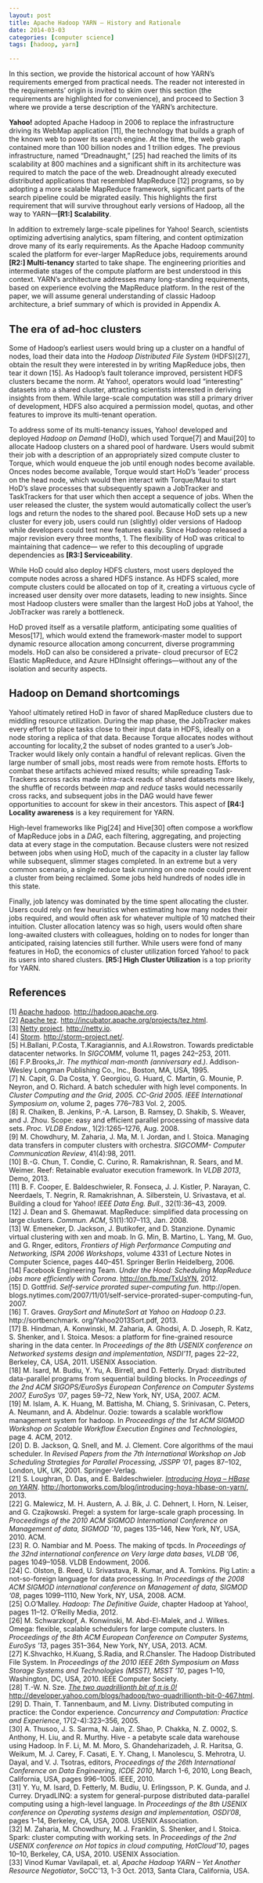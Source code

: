 ```yaml
---
layout: post
title: Apache Hadoop YARN – History and Rationale
date: 2014-03-03
categories: [computer science]
tags: [hadoop, yarn]

---
```


In this section, we provide the historical account of how YARN’s requirements emerged from practical needs. The reader not interested in the requirements’ origin is invited to skim over this section (the requirements are highlighted for convenience), and proceed to Section 3 where we provide a terse description of the YARN’s architecture.
**Yahoo!** adopted Apache Hadoop in 2006 to replace the infrastructure driving its WebMap application [11], the technology that builds a graph of the known web to power its search engine. At the time, the web graph contained more than 100 billion nodes and 1 trillion edges. The previous infrastructure, named “Dreadnaught,” [25] had reached the limits of its scalability at 800 machines and a significant shift in its architecture was required to match the pace of the web. Dreadnought already executed distributed applications that resembled MapReduce [12] programs, so by adopting a more scalable MapReduce framework, significant parts of the search pipeline could be migrated easily. This highlights the first requirement that will survive throughout early versions of Hadoop, all the way to YARN—**[R1:] Scalability**.
In addition to extremely large-scale pipelines for Yahoo! Search, scientists optimizing advertising analytics, spam filtering, and content optimization drove many of its early requirements. As the Apache Hadoop community scaled the platform for ever-larger MapReduce jobs, requirements around **[R2:] Multi-tenancy** started to take shape. The engineering priorities and intermediate stages of the compute platform are best understood inthis context. YARN’s architecture addresses many long-standing requirements, based on experience evolving the MapReduce platform. In the rest of the paper, we will assume general understanding of classic Hadoop architecture, a brief summary of which is provided in Appendix A.
The era of ad-hoc clusters
---Some of Hadoop’s earliest users would bring up a cluster on a handful of nodes, load their data into the *Hadoop Distributed File System* (HDFS)[27], obtain the result they were interested in by writing MapReduce jobs, then tear it down [15]. As Hadoop’s fault tolerance improved, persistent HDFS clusters became the norm. At Yahoo!, operators would load “interesting” datasets into a shared cluster, attracting scientists interested in deriving insights from them. While large-scale computation was still a primary driver of development, HDFS also acquired a permission model, quotas, and other features to improve its multi-tenant operation.
To address some of its multi-tenancy issues, Yahoo! developed and deployed *Hadoop on Demand* (HoD), which used Torque[7] and Maui[20] to allocate Hadoop clusters on a shared pool of hardware. Users would submit their job with a description of an appropriately sized compute cluster to Torque, which would enqueue the job until enough nodes become available. Onces nodes become available, Torque would start HoD’s ’leader’ process on the head node, which would then interact with Torque/Maui to start HoD’s slave processes that subsequently spawn a JobTracker and TaskTrackers for that user which then accept a sequence of jobs. When the user released the cluster, the system would automatically collect the user’s logs and return the nodes to the shared pool. Because HoD sets up a new cluster for every job, users could run (slightly) older versions of Hadoop while developers could test new features easily. Since Hadoop released a major revision every three months, 1. The flexibility of HoD was critical to maintaining that cadence— we refer to this decoupling of upgrade dependencies as **[R3:] Serviceability**.
While HoD could also deploy HDFS clusters, most users deployed the compute nodes across a shared HDFS instance. As HDFS scaled, more compute clusters could be allocated on top of it, creating a virtuous cycle of increased user density over more datasets, leading to new insights. Since most Hadoop clusters were smaller than the largest HoD jobs at Yahoo!, the JobTracker was rarely a bottleneck.
HoD proved itself as a versatile platform, anticipating some qualities of Mesos[17], which would extend the framework-master model to support dynamic resource allocation among concurrent, diverse programming models. HoD can also be considered a private- cloud precursor of EC2 Elastic MapReduce, and Azure HDInsight offerings—without any of the isolation and security aspects.Hadoop on Demand shortcomings
---
Yahoo! ultimately retired HoD in favor of shared MapReduce clusters due to middling resource utilization. During the map phase, the JobTracker makes every effort to place tasks close to their input data in HDFS, ideally on a node storing a replica of that data. Because Torque allocates nodes without accounting for locality,2 the subset of nodes granted to a user’s Job-Tracker would likely only contain a handful of relevant replicas. Given the large number of small jobs, most reads were from remote hosts. Efforts to combat these artifacts achieved mixed results; while spreading Task-Trackers across racks made intra-rack reads of shared datasets more likely, the shuffle of records between *map* and *reduce* tasks would necessarily cross racks, and subsequent jobs in the DAG would have fewer opportunities to account for skew in their ancestors. This aspect of **[R4:] Locality awareness** is a key requirement for YARN.
High-level frameworks like Pig[24] and Hive[30] often compose a workflow of MapReduce jobs in a *DAG*, each filtering, aggregating, and projecting data at every stage in the computation. Because clusters were not resized between jobs when using HoD, much of the capacity in a cluster lay fallow while subsequent, slimmer stages completed. In an extreme but a very common scenario, a single reduce task running on one node could prevent a cluster from being reclaimed. Some jobs held hundreds of nodes idle in this state.
Finally, job latency was dominated by the time spent allocating the cluster. Users could rely on few heuristics when estimating how many nodes their jobs required, and would often ask for whatever multiple of 10 matched their intuition. Cluster allocation latency was so high, users would often share long-awaited clusters with colleagues, holding on to nodes for longer than anticipated, raising latencies still further. While users were fond of many features in HoD, the economics of cluster utilization forced Yahoo! to pack its users into shared clusters. **[R5:] High Cluster Utilization** is a top priority for YARN.
References
---
[1] [Apache hadoop](http://hadoop.apache.org). http://hadoop.apache.org.  
[2] [Apache tez](http://incubator.apache.org/projects/tez.html). http://incubator.apache.org/projects/tez.html.   
[3] [Netty project](http://netty.io). http://netty.io.  
[4] [Storm](http://storm-project.net/). http://storm-project.net/.  
[5] H.Ballani, P.Costa, T.Karagiannis, and A.I.Rowstron. Towards predictable datacenter networks. In *SIGCOMM*, volume 11, pages 242–253, 2011.  
[6] F.P.Brooks,Jr. *The mythical man-month (anniversary ed.)*. Addison-Wesley Longman Publishing Co., Inc., Boston, MA, USA, 1995.  
[7] N. Capit, G. Da Costa, Y. Georgiou, G. Huard, C. Martin, G. Mounie, P. Neyron, and O. Richard. A batch scheduler with high level components. In *Cluster Computing and the Grid, 2005. CC-Grid 2005. IEEE International Symposium on*, volume 2, pages 776–783 Vol. 2, 2005.  
[8] R. Chaiken, B. Jenkins, P.-A. Larson, B. Ramsey, D. Shakib, S. Weaver, and J. Zhou. Scope: easy and efficient parallel processing of massive data sets. *Proc. VLDB Endow.*, 1(2):1265–1276, Aug. 2008.  
[9] M. Chowdhury, M. Zaharia, J. Ma, M. I. Jordan, and I. Stoica. Managing data transfers in computer clusters with orchestra. *SIGCOMM- Computer Communication Review*, 41(4):98, 2011.  
[10] B.-G. Chun, T. Condie, C. Curino, R. Ramakrishnan, R. Sears, and M. Weimer. Reef: Retainable evaluator execution framework. In *VLDB 2013*, Demo, 2013.  
[11] B. F. Cooper, E. Baldeschwieler, R. Fonseca, J. J. Kistler, P. Narayan, C. Neerdaels, T. Negrin, R. Ramakrishnan, A. Silberstein, U. Srivastava, et al. Building a cloud for Yahoo! *IEEE Data Eng. Bull.*, 32(1):36–43, 2009.  
[12] J. Dean and S. Ghemawat. MapReduce: simplified data processing on large clusters. *Commun. ACM*, 51(1):107–113, Jan. 2008.  
[13] W. Emeneker, D. Jackson, J. Butikofer, and D. Stanzione. Dynamic virtual clustering with xen and moab. In G. Min, B. Martino, L. Yang, M. Guo, and G. Rnger, editors, *Frontiers of High Performance Computing and Networking, ISPA 2006 Workshops*, volume 4331 of Lecture Notes in Computer Science, pages 440–451. Springer Berlin Heidelberg, 2006.  
[14] Facebook Engineering Team. *Under the Hood: Scheduling MapReduce jobs more efficiently with Corona*. http://on.fb.me/TxUsYN, 2012.  
[15] D. Gottfrid. *Self-service prorated super-computing fun*. http://open. blogs.nytimes.com/2007/11/01/self-service-prorated-super-computing-fun, 2007.  
[16] T. Graves. *GraySort and MinuteSort at Yahoo on Hadoop 0.23*. http://sortbenchmark. org/Yahoo2013Sort.pdf, 2013.  
[17] B. Hindman, A. Konwinski, M. Zaharia, A. Ghodsi, A. D. Joseph, R. Katz, S. Shenker, and I. Stoica. Mesos: a platform for fine-grained resource sharing in the data center. In *Proceedings of the 8th USENIX conference on Networked systems design and implementation, NSDI’11*, pages 22–22, Berkeley, CA, USA, 2011. USENIX Association.  
[18] M. Isard, M. Budiu, Y. Yu, A. Birrell, and D. Fetterly. Dryad: distributed data-parallel programs from sequential building blocks. In *Proceedings of the 2nd ACM SIGOPS/EuroSys European Conference on Computer Systems 2007, EuroSys ’07*, pages 59–72, New York, NY, USA, 2007. ACM.  
[19] M. Islam, A. K. Huang, M. Battisha, M. Chiang, S. Srinivasan, C. Peters, A. Neumann, and A. Abdelnur. Oozie: towards a scalable workflow management system for hadoop. In *Proceedings of the 1st ACM SIGMOD Workshop on Scalable Workflow Execution Engines and Technologies*, page 4. ACM, 2012.  
[20] D. B. Jackson, Q. Snell, and M. J. Clement. Core algorithms of the maui scheduler. In *Revised Papers from the 7th International Workshop on Job Scheduling Strategies for Parallel Processing, JSSPP ’01*, pages 87–102, London, UK, UK, 2001. Springer-Verlag.  
[21] S. Loughran, D. Das, and E. Baldeschwieler. [*Introducing Hoya – HBase on YARN*](http://hortonworks.com/blog/introducing-hoya-hbase-on-yarn/). http://hortonworks.com/blog/introducing-hoya-hbase-on-yarn/, 2013.  
[22] G. Malewicz, M. H. Austern, A. J. Bik, J. C. Dehnert, I. Horn, N. Leiser, and G. Czajkowski. Pregel: a system for large-scale graph processing. In *Proceedings of the 2010 ACM SIGMOD International Conference on Management of data, SIGMOD ’10*, pages 135–146, New York, NY, USA, 2010. ACM.  
[23] R. O. Nambiar and M. Poess. The making of tpcds. In *Proceedings of the 32nd international conference on Very large data bases, VLDB ’06*, pages 1049–1058. VLDB Endowment, 2006.  
[24] C. Olston, B. Reed, U. Srivastava, R. Kumar, and A. Tomkins. Pig Latin: a not-so-foreign language for data processing. In *Proceedings of the 2008 ACM SIGMOD international conference on Management of data, SIGMOD ’08*, pages 1099–1110, New York, NY, USA, 2008. ACM.  
[25] O.O’Malley. *Hadoop: The Definitive Guide*, chapter Hadoop at Yahoo!, pages 11–12. O’Reilly Media, 2012.  
[26] M. Schwarzkopf, A. Konwinski, M. Abd-El-Malek, and J. Wilkes. Omega: flexible, scalable schedulers for large compute clusters. In *Proceedings of the 8th ACM European Conference on Computer Systems, EuroSys ’13*, pages 351–364, New York, NY, USA, 2013. ACM.  
[27] K.Shvachko, H.Kuang, S.Radia, and R.Chansler. The Hadoop Distributed File System. In *Proceedings of the 2010 IEEE 26th Symposium on Mass Storage Systems and Technologies (MSST), MSST ’10*, pages 1–10, Washington, DC, USA, 2010. IEEE Computer Society.    
[28] T.-W. N. Sze. [*The two quadrillionth bit of π is 0!*](http://developer.yahoo.com/blogs/hadoop/two-quadrillionth-bit-0-467.html) http://developer.yahoo.com/blogs/hadoop/two-quadrillionth-bit-0-467.html.  
[29] D. Thain, T. Tannenbaum, and M. Livny. Distributed computing in practice: the Condor experience. *Concurrency and Computation: Practice and Experience*, 17(2-4):323–356, 2005.  
[30] A. Thusoo, J. S. Sarma, N. Jain, Z. Shao, P. Chakka, N. Z. 0002, S. Anthony, H. Liu, and R. Murthy. Hive - a petabyte scale data warehouse using Hadoop. In F. Li, M. M. Moro, S. Ghandeharizadeh, J. R. Haritsa, G. Weikum, M. J. Carey, F. Casati, E. Y. Chang, I. Manolescu, S. Mehrotra, U. Dayal, and V. J. Tsotras, editors, *Proceedings of the 26th International Conference on Data Engineering, ICDE 2010*, March 1-6, 2010, Long Beach, California, USA, pages 996–1005. IEEE, 2010.  
[31] Y. Yu, M. Isard, D. Fetterly, M. Budiu, U. Erlingsson, P. K. Gunda, and J. Currey. DryadLINQ: a system for general-purpose distributed data-parallel computing using a high-level language. In *Proceedings of the 8th USENIX conference on Operating systems design and implementation, OSDI’08*, pages 1–14, Berkeley, CA, USA, 2008. USENIX Association.  
[32] M. Zaharia, M. Chowdhury, M. J. Franklin, S. Shenker, and I. Stoica. Spark: cluster computing with working sets. In *Proceedings of the 2nd USENIX conference on Hot topics in cloud computing, HotCloud’10*, pages 10–10, Berkeley, CA, USA, 2010. USENIX Association.  
[33] Vinod Kumar Vavilapali, et. al, *Apache Hadoop YARN – Yet Another Resource Negotiator*, SoCC'13, 1-3 Oct. 2013, Santa Clara, California, USA.
